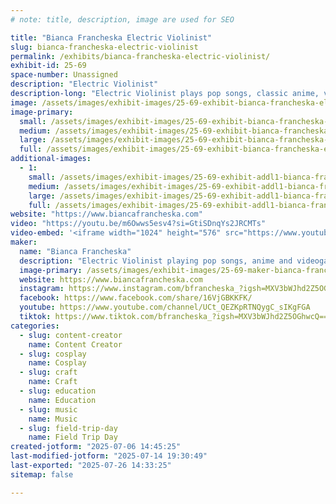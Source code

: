 ```yaml
---
# note: title, description, image are used for SEO

title: "Bianca Francheska Electric Violinist"
slug: bianca-francheska-electric-violinist
permalink: /exhibits/bianca-francheska-electric-violinist/
exhibit-id: 25-69
space-number: Unassigned
description: "Electric Violinist"
description-long: "Electric Violinist plays pop songs, classic anime, videogame music, and original songs!"
image: /assets/images/exhibit-images/25-69-exhibit-bianca-francheska-electric-violinist-img-3694-9583-large.PNG
image-primary: 
  small: /assets/images/exhibit-images/25-69-exhibit-bianca-francheska-electric-violinist-img-3694-9583-small.PNG
  medium: /assets/images/exhibit-images/25-69-exhibit-bianca-francheska-electric-violinist-img-3694-9583-medium.PNG
  large: /assets/images/exhibit-images/25-69-exhibit-bianca-francheska-electric-violinist-img-3694-9583-large.PNG
  full: /assets/images/exhibit-images/25-69-exhibit-bianca-francheska-electric-violinist-img-3694-9583-full.PNG
additional-images: 
  - 1:
    small: /assets/images/exhibit-images/25-69-exhibit-addl1-bianca-francheska-electric-violinist-img-3668-small.jpg
    medium: /assets/images/exhibit-images/25-69-exhibit-addl1-bianca-francheska-electric-violinist-img-3668-medium.jpg
    large: /assets/images/exhibit-images/25-69-exhibit-addl1-bianca-francheska-electric-violinist-img-3668-large.jpg
    full: /assets/images/exhibit-images/25-69-exhibit-addl1-bianca-francheska-electric-violinist-img-3668-full.jpg
website: "https://www.biancafrancheska.com"
video: "https://youtu.be/m6Owws5esv4?si=GtiSDnqYs2JRCMTs"
video-embed: '<iframe width="1024" height="576" src="https://www.youtube.com/embed/m6Owws5esv4?feature=oembed" frameborder="0" allow="accelerometer; autoplay; clipboard-write; encrypted-media; gyroscope; picture-in-picture; web-share" referrerpolicy="strict-origin-when-cross-origin" allowfullscreen title="Bianca Francheska- Andromeda (Official Music Video)"></iframe>'
maker: 
  name: "Bianca Francheska"
  description: "Electric Violinist playing pop songs, anime and videogame music."
  image-primary: /assets/images/exhibit-images/25-69-maker-bianca-francheska-electric-violinist-img-3694-medium.PNG
  website: https://www.biancafrancheska.com
  instagram: https://www.instagram.com/bfrancheska_?igsh=MXV3bWJhd2Z5OGhwcQ==
  facebook: https://www.facebook.com/share/16VjGBKKFK/
  youtube: https://www.youtube.com/channel/UCt_QEZKpRTNQygC_sIKgFGA
  tiktok: https://www.tiktok.com/bfrancheska_?igsh=MXV3bWJhd2Z5OGhwcQ==
categories: 
  - slug: content-creator
    name: Content Creator
  - slug: cosplay
    name: Cosplay
  - slug: craft
    name: Craft
  - slug: education
    name: Education
  - slug: music
    name: Music
  - slug: field-trip-day
    name: Field Trip Day
created-jotform: "2025-07-06 14:45:25"
last-modified-jotform: "2025-07-14 19:30:49"
last-exported: "2025-07-26 14:33:25"
sitemap: false

---
```

